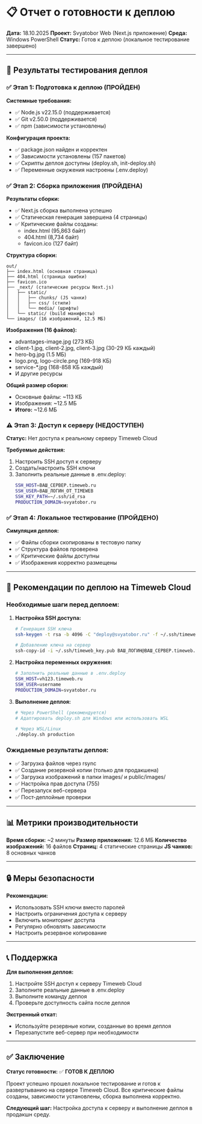 # 📋 Отчет о готовности к деплою

**Дата:** 18.10.2025
**Проект:** Svyatobor Web (Next.js приложение)
**Среда:** Windows PowerShell
**Статус:** Готов к деплою (локальное тестирование завершено)

---

## 🎯 Результаты тестирования деплоя

### ✅ Этап 1: Подготовка к деплою (ПРОЙДЕН)

**Системные требования:**
- ✅ Node.js v22.15.0 (поддерживается)
- ✅ Git v2.50.0 (поддерживается)
- ✅ npm (зависимости установлены)

**Конфигурация проекта:**
- ✅ package.json найден и корректен
- ✅ Зависимости установлены (157 пакетов)
- ✅ Скрипты деплоя доступны (deploy.sh, init-deploy.sh)
- ✅ Переменные окружения настроены (.env.deploy)

### ✅ Этап 2: Сборка приложения (ПРОЙДЕНА)

**Результаты сборки:**
- ✅ Next.js сборка выполнена успешно
- ✅ Статическая генерация завершена (4 страницы)
- ✅ Критические файлы созданы:
  - index.html (95,863 байт)
  - 404.html (8,734 байт)
  - favicon.ico (127 байт)

**Структура сборки:**
```
out/
├── index.html (основная страница)
├── 404.html (страница ошибки)
├── favicon.ico
├── _next/ (статические ресурсы Next.js)
│   ├── static/
│   │   ├── chunks/ (JS чанки)
│   │   ├── css/ (стили)
│   │   └── media/ (шрифты)
│   └── static/ (build манифесты)
└── images/ (16 изображений, 12.5 МБ)
```

**Изображения (16 файлов):**
- advantages-image.jpg (273 КБ)
- client-1.jpg, client-2.jpg, client-3.jpg (30-29 КБ каждый)
- hero-bg.jpg (1.5 МБ)
- logo.png, logo-circle.png (169-918 КБ)
- service-*.jpg (168-858 КБ каждый)
- И другие ресурсы

**Общий размер сборки:**
- Основные файлы: ~113 КБ
- Изображения: ~12.5 МБ
- **Итого:** ~12.6 МБ

### ⚠️ Этап 3: Доступ к серверу (НЕДОСТУПЕН)

**Статус:** Нет доступа к реальному серверу Timeweb Cloud

**Требуемые действия:**
1. Настроить SSH доступ к серверу
2. Создать/настроить SSH ключи
3. Заполнить реальные данные в .env.deploy:
   ```bash
   SSH_HOST=ВАШ_СЕРВЕР.timeweb.ru
   SSH_USER=ВАШ_ЛОГИН_ОТ_TIMEWEB
   SSH_KEY_PATH=~/.ssh/id_rsa
   PRODUCTION_DOMAIN=svyatobor.ru
   ```

### ✅ Этап 4: Локальное тестирование (ПРОЙДЕНО)

**Симуляция деплоя:**
- ✅ Файлы сборки скопированы в тестовую папку
- ✅ Структура файлов проверена
- ✅ Критические файлы доступны
- ✅ Изображения корректно размещены

---

## 🚀 Рекомендации по деплою на Timeweb Cloud

### Необходимые шаги перед деплоем:

1. **Настройка SSH доступа:**
   ```bash
   # Генерация SSH ключа
   ssh-keygen -t rsa -b 4096 -C "deploy@svyatobor.ru" -f ~/.ssh/timeweb_key

   # Добавление ключа на сервер
   ssh-copy-id -i ~/.ssh/timeweb_key.pub ВАШ_ЛОГИН@ВАШ_СЕРВЕР.timeweb.ru
   ```

2. **Настройка переменных окружения:**
   ```bash
   # Заполнить реальные данные в .env.deploy
   SSH_HOST=vh123.timeweb.ru
   SSH_USER=username
   PRODUCTION_DOMAIN=svyatobor.ru
   ```

3. **Выполнение деплоя:**
   ```bash
   # Через PowerShell (рекомендуется)
   # Адаптировать deploy.sh для Windows или использовать WSL

   # Через WSL/Linux
   ./deploy.sh production
   ```

### Ожидаемые результаты деплоя:

- ✅ Загрузка файлов через rsync
- ✅ Создание резервной копии (только для продакшена)
- ✅ Загрузка изображений в папки images/ и public/images/
- ✅ Настройка прав доступа (755)
- ✅ Перезапуск веб-сервера
- ✅ Пост-деплойные проверки

---

## 📊 Метрики производительности

**Время сборки:** ~2 минуты
**Размер приложения:** 12.6 МБ
**Количество изображений:** 16 файлов
**Страниц:** 4 статические страницы
**JS чанков:** 8 основных чанков

---

## 🔒 Меры безопасности

**Рекомендации:**
- Использовать SSH ключи вместо паролей
- Настроить ограничения доступа к серверу
- Включить мониторинг доступа
- Регулярно обновлять зависимости
- Настроить резервное копирование

---

## 📞 Поддержка

**Для выполнения деплоя:**
1. Настройте SSH доступ к серверу Timeweb Cloud
2. Заполните реальные данные в .env.deploy
3. Выполните команду деплоя
4. Проверьте доступность сайта после деплоя

**Экстренный откат:**
- Используйте резервные копии, созданные во время деплоя
- Перезапустите веб-сервер при необходимости

---

## ✅ Заключение

**Статус готовности:** ✅ **ГОТОВ К ДЕПЛОЮ**

Проект успешно прошел локальное тестирование и готов к развертыванию на сервере Timeweb Cloud. Все критические файлы созданы, зависимости установлены, сборка выполнена корректно.

**Следующий шаг:** Настройка доступа к серверу и выполнение деплоя в продакшн среду.